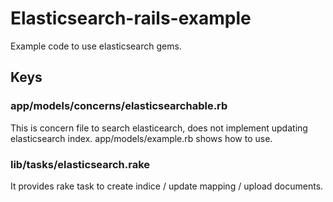 # Elasticsearch-rails-example
Example code to use elasticsearch gems.

## Keys

### app/models/concerns/elasticsearchable.rb
This is concern file to search elasticearch, does not implement updating elasticsearch index.
app/models/example.rb shows how to use.

### lib/tasks/elasticsearch.rake
It provides rake task to create indice / update mapping / upload documents.
